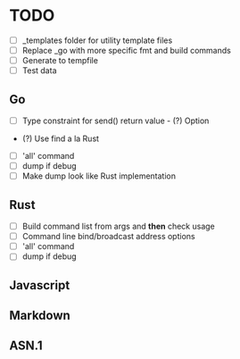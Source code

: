 # TODO

- [ ] _templates folder for utility template files
- [ ] Replace _go with more specific fmt and build commands
- [ ] Generate to tempfile
- [ ] Test data

## Go

- [ ] Type constraint for send() return value
      - (?) Option
- (?) Use find a la Rust
- [ ] 'all' command
- [ ] dump if debug
- [ ] Make dump look like Rust implementation

## Rust

- [ ] Build command list from args and **then** check usage
- [ ] Command line bind/broadcast address options
- [ ] 'all' command
- [ ] dump if debug

## Javascript

## Markdown

## ASN.1

